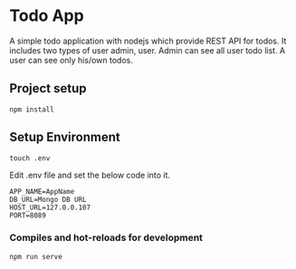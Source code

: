 # Todo App
A simple todo application with nodejs which provide REST API for todos. It includes two types of user admin, user. Admin can see all user todo list. A user can see only his/own todos.

## Project setup
```
npm install
```

## Setup Environment
```
touch .env
```
Edit .env file and set the below code into it.
```
APP_NAME=AppName
DB_URL=Mongo DB URL
HOST_URL=127.0.0.107
PORT=8089
````
### Compiles and hot-reloads for development
```
npm run serve
```

